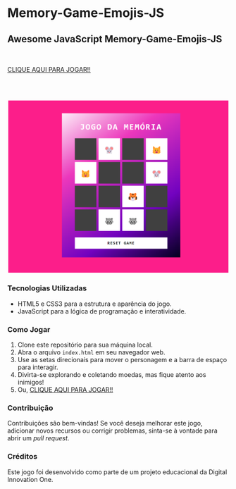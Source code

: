 # Memory-Game-Emojis-JS

## Awesome JavaScript  Memory-Game-Emojis-JS
<br/>


   [CLIQUE AQUI PARA JOGAR!!](https://jonathansartorib.github.io/Memory-Game-Emojis-JS/)

<br/>
<br/>

<p align="center">
  <img src="https://github.com/jonathansartorib/Memory-Game-Emojis-JS/blob/main/src/images/screenShot.png" width="500px" alt="Emoji memory card game">
</p>


### Tecnologias Utilizadas

- HTML5 e CSS3 para a estrutura e aparência do jogo.
- JavaScript para a lógica de programação e interatividade.

### Como Jogar

1. Clone este repositório para sua máquina local.
2. Abra o arquivo `index.html` em seu navegador web.
3. Use as setas direcionais para mover o personagem e a barra de espaço para interagir.
4. Divirta-se explorando e coletando moedas, mas fique atento aos inimigos!
5. Ou, [CLIQUE AQUI PARA JOGAR!!](https://jonathansartorib.github.io/Memory-Game-Emojis-JS/)

### Contribuição

Contribuições são bem-vindas! Se você deseja melhorar este jogo, adicionar novos recursos ou corrigir problemas, sinta-se à vontade para abrir um _pull request_.

### Créditos

Este jogo foi desenvolvido como parte de um projeto educacional da Digital Innovation One.